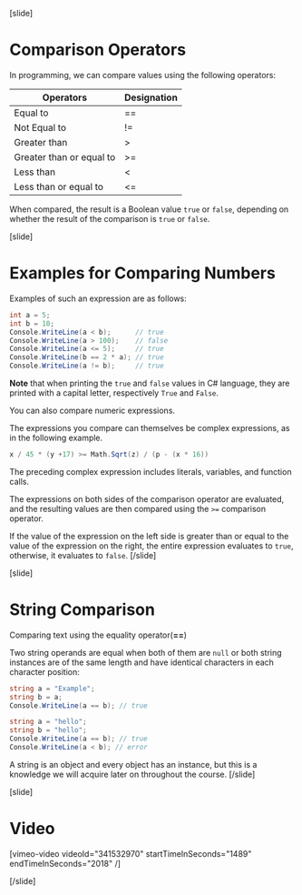 [slide]
# Comparison Operators
In programming, we can compare values using the following operators:

|Operators|Designation|
|---------|-----------|
| Equal to |   == |
| Not Equal to |   != |
| Greater than |   > |
| Greater than or equal to |   >= |
| Less than |   < |
| Less than or equal to |   <= |

When compared, the result is a Boolean value `true` or `false`, depending on whether the result of the comparison is `true` or `false`.

[slide]
# Examples for Comparing Numbers
Examples of such an expression are as follows:
```csharp
int a = 5;
int b = 10;
Console.WriteLine(a < b);      // true
Console.WriteLine(a > 100);    // false
Console.WriteLine(a <= 5);     // true
Console.WriteLine(b == 2 * a); // true
Console.WriteLine(a != b);     // true
```

**Note** that when printing the `true` and `false` values in C# language, they are printed with a capital letter, respectively `True` and `False`.

You can also compare numeric expressions. 

The expressions you compare can themselves be complex expressions, as in the following example.

```csharp
x / 45 * (y +17) >= Math.Sqrt(z) / (p - (x * 16))
```

The preceding complex expression includes literals, variables, and function calls. 

The expressions on both sides of the comparison operator are evaluated, and the resulting values are then compared using the `>=` comparison operator. 

If the value of the expression on the left side is greater than or equal to the value of the expression on the right, the entire expression evaluates to `true`, otherwise, it evaluates to `false`.
[/slide]

[slide]
# String Comparison
Comparing text using the equality operator(**==**)

Two string operands are equal when both of them are `null` or both string instances are of the same length and have identical characters in each character position:
```csharp
string a = "Examplе";
string b = a;
Console.WriteLine(a == b); // true
```
```csharp
string a = "hello";
string b = "hello";
Console.WriteLine(a == b); // true
Console.WriteLine(a < b); // error
```
A string is an object and every object has an instance, but this is a knowledge we will acquire later on throughout the course.
[/slide]

[slide]
# Video

[vimeo-video videoId="341532970" startTimeInSeconds="1489" endTimeInSeconds="2018" /]

[/slide]